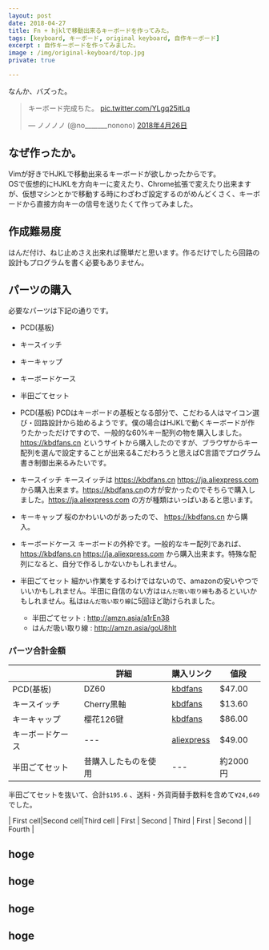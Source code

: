 ```yaml
---
layout: post
date: 2018-04-27
title: Fn + hjklで移動出来るキーボードを作ってみた。
tags: [keyboard, キーボード, original keyboard, 自作キーボード]
excerpt : 自作キーボードを作ってみました。
image : /img/original-keyboard/top.jpg
private: true

---
```

なんか、バズった。  
<blockquote class="twitter-tweet" data-lang="ja"><p lang="ja" dir="ltr">キーボード完成ちた。 <a href="https://t.co/YLgq25itLq">pic.twitter.com/YLgq25itLq</a></p>&mdash; ノノノノ (@no_______nonono) <a href="https://twitter.com/no_______nonono/status/989303420845572097?ref_src=twsrc%5Etfw">2018年4月26日</a></blockquote>
<script async src="https://platform.twitter.com/widgets.js" charset="utf-8"></script>


## なぜ作ったか。
Vimが好きでHJKLで移動出来るキーボードが欲しかったからです。  
OSで仮想的にHJKLを方向キーに変えたり、Chrome拡張で変えたり出来ますが、仮想マシンとかで移動する時にわざわざ設定するのがめんどくさく、キーボードから直接方向キーの信号を送りたくて作ってみました。  

## 作成難易度
はんだ付け、ねじ止めさえ出来れば簡単だと思います。作るだけでしたら回路の設計もプログラムを書く必要もありません。

## パーツの購入
必要なパーツは下記の通りです。  
- PCD(基板)
- キースイッチ
- キーキャップ
- キーボードケース
- 半田ごてセット

- PCD(基板)
 PCDはキーボードの基板となる部分で、こだわる人はマイコン選び・回路設計から始めるようです。僕の場合はHJKLで動くキーボードが作りたかっただけですので、一般的な60%キー配列の物を購入しました。<https://kbdfans.cn> というサイトから購入したのですが、ブラウザからキー配列を選んで設定することが出来る&こだわろうと思えばC言語でプログラム書き制御出来るみたいです。  
- キースイッチ
 キースイッチは <https://kbdfans.cn> <https://ja.aliexpress.com> から購入出来ます。<https://kbdfans.cn>の方が安かったのでそちらで購入しました。<https://ja.aliexpress.com> の方が種類はいっぱいあると思います。  
- キーキャップ
 桜のかわいいのがあったので、 <https://kbdfans.cn> から購入。
- キーボードケース
 キーボードの外枠です。一般的なキー配列であれば、<https://kbdfans.cn> <https://ja.aliexpress.com> から購入出来ます。特殊な配列になると、自分で作るしかないかもしれません。
- 半田ごてセット
 細かい作業をするわけではないので、amazonの安いやつでいいかもしれません。半田に自信のない方は`はんだ吸い取り線`もあるといいかもしれません。私は`はんだ吸い取り線`に5回ほど助けられました。
  - 半田ごてセット : <http://amzn.asia/a1rEn38>
  - はんだ吸い取り線 : <http://amzn.asia/goU8hlt>

### パーツ合計金額

|   | 詳細  | 購入リンク | 値段 |
| ---- | ---- | ---- | ---- |
|  PCD(基板)  |  DZ60  |  [kbdfans](https://kbdfans.cn/products/dz60-60-pcb) | $47.00 |
|  キースイッチ  |  Cherry黒軸  | [kbdfans](https://kbdfans.cn/products/switch-68-cherry-gateron-zealio) | $13.60 |
|  キーキャップ  |  樱花126键  | [kbdfans](https://kbdfans.cn/products/cherry-profile-sakura-keycaps-126keys) | $86.00 |
|  キーボードケース  |  ---  | [aliexpress](https://ja.aliexpress.com/item/GH60-60-faceu/32834509210.html) | $49.00 |
|  半田ごてセット  | 昔購入したものを使用  | --- | 約2000円|

半田ごてセットを抜いて、合計`$195.6` 、送料・外貨両替手数料を含めて`¥24,649`でした。

| First cell|Second cell|Third cell
| First | Second | Third |
First | Second | | Fourth |


## hoge
## hoge
## hoge
## hoge
